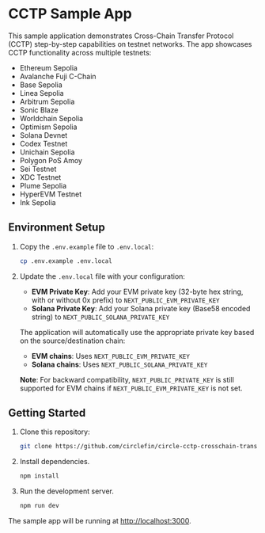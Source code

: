 # CCTP Sample App

This sample application demonstrates Cross-Chain Transfer Protocol (CCTP) step-by-step capabilities on testnet networks. The app showcases CCTP functionality across multiple testnets:

- Ethereum Sepolia
- Avalanche Fuji C-Chain
- Base Sepolia
- Linea Sepolia
- Arbitrum Sepolia
- Sonic Blaze
- Worldchain Sepolia
- Optimism Sepolia
- Solana Devnet
- Codex Testnet
- Unichain Sepolia
- Polygon PoS Amoy
- Sei Testnet
- XDC Testnet
- Plume Sepolia
- HyperEVM Testnet
- Ink Sepolia

## Environment Setup

1. Copy the `.env.example` file to `.env.local`:

      ```bash
      cp .env.example .env.local
      ```

2. Update the `.env.local` file with your configuration:

   - **EVM Private Key**: Add your EVM private key (32-byte hex string, with or without 0x prefix) to `NEXT_PUBLIC_EVM_PRIVATE_KEY`
   - **Solana Private Key**: Add your Solana private key (Base58 encoded string) to `NEXT_PUBLIC_SOLANA_PRIVATE_KEY`

   The application will automatically use the appropriate private key based on the source/destination chain:

   - **EVM chains**: Uses `NEXT_PUBLIC_EVM_PRIVATE_KEY`
   - **Solana chains**: Uses `NEXT_PUBLIC_SOLANA_PRIVATE_KEY`

   **Note**: For backward compatibility, `NEXT_PUBLIC_PRIVATE_KEY` is still supported for EVM chains if `NEXT_PUBLIC_EVM_PRIVATE_KEY` is not set.

## Getting Started

1. Clone this repository:
   ```bash
   git clone https://github.com/circlefin/circle-cctp-crosschain-transfer.git
   ```
2. Install dependencies.
   ```bash
   npm install
   ```
3. Run the development server.
   ```bash
   npm run dev
   ```

The sample app will be running at [http://localhost:3000](http://localhost:3000).

